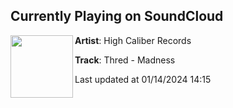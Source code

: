 ## Currently Playing on SoundCloud

[<img align="left" width="100" src="https://i1.sndcdn.com/artworks-u4qBxtXtypLpwCF5-ekUCFA-t500x500.jpg">](https://soundcloud.com/highcaliberrecs/thred-madness)

**Artist**: High Caliber Records 

**Track**: Thred - Madness

Last updated at 01/14/2024 14:15
